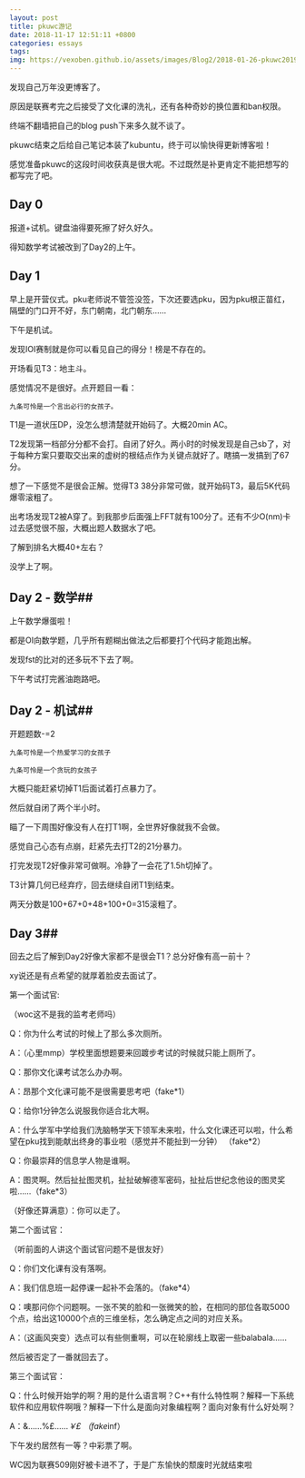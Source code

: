 ```yaml
---
layout: post
title: pkuwc游记
date: 2018-11-17 12:51:11 +0800
categories: essays
tags: 
img: https://vexoben.github.io/assets/images/Blog2/2018-01-26-pkuwc2019游记.png
---
```


发现自己万年没更博客了。

原因是联赛考完之后接受了文化课的洗礼，还有各种奇妙的换位置和ban权限。

终端不翻墙把自己的blog push下来多久就不谈了。

pkuwc结束之后给自己笔记本装了kubuntu，终于可以愉快得更新博客啦！

感觉准备pkuwc的这段时间收获真是很大呢。不过既然是补更肯定不能把想写的都写完了吧。

## **Day 0**

报道+试机。键盘油得要死擦了好久好久。

得知数学考试被改到了Day2的上午。

## **Day 1**

早上是开营仪式。pku老师说不管签没签，下次还要选pku，因为pku根正苗红，隔壁的门口开不好，东门朝南，北门朝东……

下午是机试。

发现IOI赛制就是你可以看见自己的得分！榜是不存在的。

开场看见T3：地主斗。

感觉情况不是很好。点开题目一看：

```
九条可怜是一个言出必行的女孩子。
```

T1是一道状压DP，没怎么想清楚就开始码了。大概20min AC。

T2发现第一档部分分都不会打。自闭了好久。两小时的时候发现是自己sb了，对于每种方案只要取交出来的虚树的根结点作为关键点就好了。瞎搞一发搞到了67分。

想了一下感觉不是很会正解。觉得T3 38分非常可做，就开始码T3，最后5K代码爆零滚粗了。

出考场发现T2被A穿了。到我那步后面强上FFT就有100分了。还有不少O(nm)卡过去感觉很不服，大概出题人数据水了吧。

了解到排名大概40+左右？

没学上了啊。

## **Day 2 - 数学**##

上午数学爆蛋啦！

都是OI向数学题，几乎所有题糊出做法之后都要打个代码才能跑出解。

发现fst的比对的还多玩不下去了啊。

下午考试打完酱油跑路吧。

## **Day 2 - 机试**##

开题题数-=2

```
九条可怜是一个热爱学习的女孩子
```

```
九条可怜是一个贪玩的女孩子
```

大概只能赶紧切掉T1后面试着打点暴力了。

然后就自闭了两个半小时。

瞄了一下周围好像没有人在打T1啊，全世界好像就我不会做。

感觉自己心态有点崩，赶紧先去打T2的21分暴力。

打完发现T2好像非常可做啊。冷静了一会花了1.5h切掉了。

T3计算几何已经弃疗，回去继续自闭T1到结束。

两天分数是100+67+0+48+100+0=315滚粗了。

## **Day 3**##

回去之后了解到Day2好像大家都不是很会T1？总分好像有高一前十？

xy说还是有点希望的就厚着脸皮去面试了。

第一个面试官:

（woc这不是我的监考老师吗）

Q：你为什么考试的时候上了那么多次厕所。

A：（心里mmp）学校里面想题要来回踱步考试的时候就只能上厕所了。

Q：那你文化课考试怎么办办啊。

A：昂那个文化课可能不是很需要思考吧（fake*1）

Q：给你1分钟怎么说服我你适合北大啊。

A：什么学军中学给我们洗脑畅学天下领军未来啦，什么文化课还可以啦，什么希望在pku找到能献出终身的事业啦（感觉并不能扯到一分钟） （fake*2）

Q：你最崇拜的信息学人物是谁啊。

A：图灵啊。然后扯扯图灵机，扯扯破解德军密码，扯扯后世纪念他设的图灵奖啦……（fake*3）

（好像还算满意）：你可以走了。

第二个面试官：

（听前面的人讲这个面试官问题不是很友好）

Q：你们文化课有没有落啊。

A：我们信息班一起停课一起补不会落的。（fake*4）

Q：噢那问你个问题啊。一张不笑的脸和一张微笑的脸，在相同的部位各取5000个点，给出这10000个点的三维坐标，怎么确定点之间的对应关系。

A：（这画风突变）选点可以有些侧重啊，可以在轮廓线上取密一些balabala……

然后被否定了一番就回去了。

第三个面试官：

Q：什么时候开始学的啊？用的是什么语言啊？C++有什么特性啊？解释一下系统软件和应用软件啊哦？解释一下什么是面向对象编程啊？面向对象有什么好处啊？

A：&……%£……*￥£ （fake*inf）

下午发约居然有一等？中彩票了啊。

WC因为联赛509刚好被卡进不了，于是广东愉快的颓废时光就结束啦